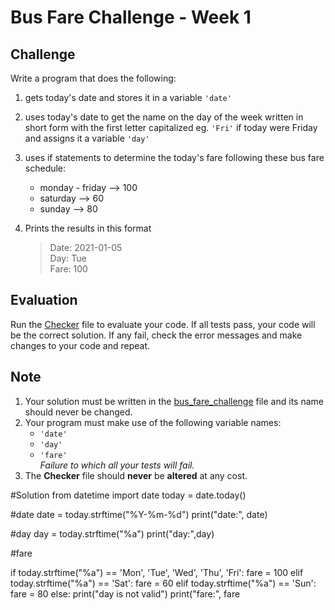 # Bus Fare Challenge - Week 1

## Challenge

Write a program that does the following:

1. gets today's date and stores it in a variable `'date'`
2. uses today's date to get the name on the day of the week written in short form with the first letter capitalized eg. `'Fri'` if today were Friday and assigns it a variable `'day'`
3. uses if statements to determine the today's fare following these bus fare schedule:

   - monday - friday --> 100
   - saturday --> 60
   - sunday --> 80
4. Prints the results in this format  
    >Date:    2021-01-05  
    >Day:     Tue  
    >Fare:    100  

## Evaluation

Run the [Checker](checker.py) file to evaluate your code. If all tests pass, your code will be the correct solution. If any fail, check the error messages and make changes to your code and repeat.

## Note

1. Your solution must be written in the [bus_fare_challenge](bus_fare_challenge.py) file and its name should never be changed.  
2. Your program must make use of the following variable names:
   - `'date'`
   - `'day'`
   - `'fare'`  
*Failure to which all your tests will fail.*  
3. The **Checker** file should **never** be **altered** at any cost.




#Solution
from datetime import date
today = date.today()

#date
date = today.strftime("%Y-%m-%d")
print("date:", date)

#day
day = today.strftime("%a")
print("day:",day)

#fare

if today.strftime("%a") == 'Mon', 'Tue', 'Wed', 'Thu', 'Fri':
	fare = 100
elif today.strftime("%a") == 'Sat':
	fare = 60
elif today.strftime("%a") == 'Sun':
    fare = 80
else:
	print("day is not valid")
print("fare:", fare
